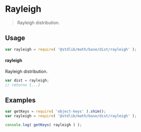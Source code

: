 # Rayleigh

> Rayleigh distribution.


<section class="usage">

## Usage

``` javascript
var rayleigh = require( '@stdlib/math/base/dist/rayleigh' );
```

#### rayleigh

Rayleigh distribution.

``` javascript
var dist = rayleigh;
// returns {...}
```

</section>

<!-- /.usage -->


<section class="examples">

## Examples

<!-- TODO: better examples -->

``` javascript
var getKeys = require( 'object-keys' ).shim();
var rayleigh = require( '@stdlib/math/base/dist/rayleigh' );

console.log( getKeys( rayleigh ) );
```

</section>

<!-- /.examples -->


<section class="links">

</section>

<!-- /.links -->
